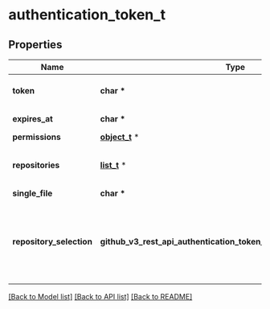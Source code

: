 # authentication_token_t

## Properties
Name | Type | Description | Notes
------------ | ------------- | ------------- | -------------
**token** | **char \*** | The token used for authentication | 
**expires_at** | **char \*** | The time this token expires | 
**permissions** | [**object_t**](.md) \* |  | [optional] 
**repositories** | [**list_t**](repository.md) \* | The repositories this token has access to | [optional] 
**single_file** | **char \*** |  | [optional] 
**repository_selection** | **github_v3_rest_api_authentication_token_REPOSITORYSELECTION_e** | Describe whether all repositories have been selected or there&#39;s a selection involved | [optional] 

[[Back to Model list]](../README.md#documentation-for-models) [[Back to API list]](../README.md#documentation-for-api-endpoints) [[Back to README]](../README.md)


